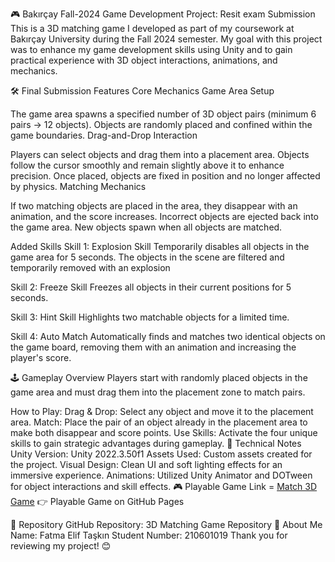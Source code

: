 🎮 Bakırçay Fall-2024 Game Development Project: Resit exam Submission
This is a 3D matching game I developed as part of my coursework at Bakırçay University during the Fall 2024 semester. My goal with this project was to enhance my game development skills using Unity and to gain practical experience with 3D object interactions, animations, and mechanics.

🛠️ Final Submission Features
Core Mechanics
Game Area Setup

The game area spawns a specified number of 3D object pairs (minimum 6 pairs -> 12 objects).
Objects are randomly placed and confined within the game boundaries.
Drag-and-Drop Interaction

Players can select objects and drag them into a placement area.
Objects follow the cursor smoothly and remain slightly above it to enhance precision.
Once placed, objects are fixed in position and no longer affected by physics.
Matching Mechanics

If two matching objects are placed in the area, they disappear with an animation, and the score increases.
Incorrect objects are ejected back into the game area.
New objects spawn when all objects are matched.

Added Skills
Skill 1: Explosion Skill
Temporarily disables all objects in the game area for 5 seconds. The objects in the scene are filtered and temporarily removed with an explosion

Skill 2: Freeze Skill
Freezes all objects in their current positions for 5 seconds.

Skill 3: Hint Skill
Highlights two matchable objects for a limited time.

Skill 4: Auto Match
Automatically finds and matches two identical objects on the game board, removing them with an animation and increasing the player's score.

🕹️ Gameplay Overview
Players start with randomly placed objects in the game area and must drag them into the placement zone to match pairs.

How to Play:
Drag & Drop: Select any object and move it to the placement area.
Match: Place the pair of an object already in the placement area to make both disappear and score points.
Use Skills: Activate the four unique skills to gain strategic advantages during gameplay.
📝 Technical Notes
Unity Version: Unity 2022.3.50f1
Assets Used: Custom assets created for the project.
Visual Design: Clean UI and soft lighting effects for an immersive experience.
Animations: Utilized Unity Animator and DOTween for object interactions and skill effects.
🎮 Playable Game Link = [Match 3D Game](https://play.unity.com/en/games/995385ca-35b0-47a4-b2bd-deaea49b8d77/210601019fatmaeliftaskinmatch3d)
👉 Playable Game on GitHub Pages

📂 Repository
GitHub Repository: 3D Matching Game Repository
🙋 About Me
Name: Fatma Elif Taşkın
Student Number: 210601019
Thank you for reviewing my project! 😊
